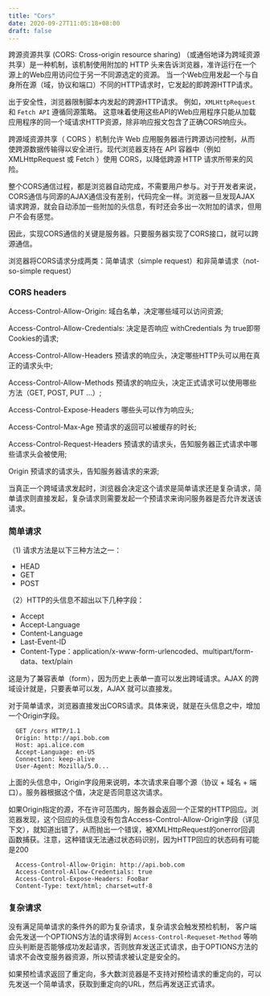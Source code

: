 ```yaml
---
title: "Cors"
date: 2020-09-27T11:05:18+08:00
draft: false
---
```





跨源资源共享 (CORS: Cross-origin resource sharing) （或通俗地译为跨域资源共享）是一种机制，该机制使用附加的 HTTP 头来告诉浏览器，准许运行在一个源上的Web应用访问位于另一不同源选定的资源。 当一个Web应用发起一个与自身所在源（域，协议和端口）不同的HTTP请求时，它发起的即跨源HTTP请求。

出于安全性，浏览器限制脚本内发起的跨源HTTP请求。 例如，`XMLHttpRequest` 和 `Fetch API` 遵循同源策略。 这意味着使用这些API的Web应用程序只能从加载应用程序的同一个域请求HTTP资源，除非响应报文包含了正确CORS响应头。

跨源域资源共享（ CORS ）机制允许 Web 应用服务器进行跨源访问控制，从而使跨源数据传输得以安全进行。现代浏览器支持在 API 容器中（例如 XMLHttpRequest 或 Fetch ）使用 CORS，以降低跨源 HTTP 请求所带来的风险。

整个CORS通信过程，都是浏览器自动完成，不需要用户参与。对于开发者来说，CORS通信与同源的AJAX通信没有差别，代码完全一样。浏览器一旦发现AJAX请求跨源，就会自动添加一些附加的头信息，有时还会多出一次附加的请求，但用户不会有感觉。

因此，实现CORS通信的关键是服务器。只要服务器实现了CORS接口，就可以跨源通信。

浏览器将CORS请求分成两类：简单请求（simple request）和非简单请求（not-so-simple request）

### CORS headers


Access-Control-Allow-Origin: 域白名单，决定哪些域可以访问资源;

Access-Control-Allow-Credentials: 决定是否响应 withCredentials 为 true即带Cookies的请求;

Access-Control-Allow-Headers 预请求的响应头，决定哪些HTTP头可以用在真正的请求头中;

Access-Control-Allow-Methods 预请求的响应头，决定正式请求可以使用哪些方法（GET, POST, PUT ...）;

Access-Control-Expose-Headers 哪些头可以作为响应头;

Access-Control-Max-Age 预请求的返回可以被缓存的时长;

Access-Control-Request-Headers 预请求的请求头，告知服务器正式请求中哪些请求头会被使用;

Origin 预请求的请求头，告知服务器请求的来源;

当真正一个跨域请求发起时，浏览器会决定这个请求是简单请求还是复杂请求，简单请求则直接发起，复杂请求则需要发起一个预请求来询问服务器是否允许发送该请求。

### 简单请求

（1) 请求方法是以下三种方法之一：

- HEAD
- GET
- POST

（2）HTTP的头信息不超出以下几种字段：

- Accept
- Accept-Language
- Content-Language
- Last-Event-ID
- Content-Type：application/x-www-form-urlencoded、multipart/form-data、text/plain

这是为了兼容表单（form），因为历史上表单一直可以发出跨域请求。AJAX 的跨域设计就是，只要表单可以发，AJAX 就可以直接发。

对于简单请求，浏览器直接发出CORS请求。具体来说，就是在头信息之中，增加一个Origin字段。

```
  GET /cors HTTP/1.1
  Origin: http://api.bob.com
  Host: api.alice.com
  Accept-Language: en-US
  Connection: keep-alive
  User-Agent: Mozilla/5.0...
```

上面的头信息中，Origin字段用来说明，本次请求来自哪个源（协议 + 域名 + 端口）。服务器根据这个值，决定是否同意这次请求。

如果Origin指定的源，不在许可范围内，服务器会返回一个正常的HTTP回应。浏览器发现，这个回应的头信息没有包含Access-Control-Allow-Origin字段（详见下文），就知道出错了，从而抛出一个错误，被XMLHttpRequest的onerror回调函数捕获。注意，这种错误无法通过状态码识别，因为HTTP回应的状态码有可能是200

```
  Access-Control-Allow-Origin: http://api.bob.com
  Access-Control-Allow-Credentials: true
  Access-Control-Expose-Headers: FooBar
  Content-Type: text/html; charset=utf-8
```

### 复杂请求

没有满足简单请求的条件外的即为复杂请求，复杂请求会触发预检机制，
客户端会先发送一个OPTIONS方法的请求得到 `Access-Control-Requeset-Method` 等响应头判断是否能够成功发起请求，否则放弃发送正式请求，由于OPTIONS方法的请求不会改变服务器资源，所以预请求被认定是安全的。

如果预检请求返回了重定向，多大数浏览器是不支持对预检请求的重定向的，可以先发送一个简单请求，获取到重定向的URL，然后再发送正式请求。

